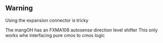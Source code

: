 ## Warning 

Using the expansion connector is tricky

The mangOH has an FXMA108 autosense direction level shifter
This only works whe interfacing pure cmos to cmos logic
